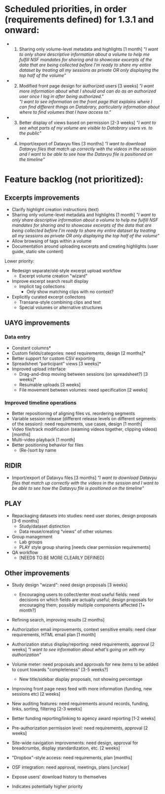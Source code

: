 # Scheduled priorities, in order (requirements defined) for 1.3.1 and onward:

* 1. Sharing only volume-level metadata and highlights [1 month] 
	_"I want to only share descriptive information about a volume to help me fulfill NSF mandates for sharing and to showcase excerpts of the data that are being collected before I'm ready to share my entire dataset by treating all my sessions as private OR only displaying the top half of the volume"_

* 2. Modified front page design for authorized users [3 weeks] 
	_"I want more information about what I should and can do as an authorized user once I log in after being authorized."_	
	_"I want to see information on the front page that explains where I can find different things on Databrary, particularly information about where to find volumes that I have access to."_

* 3. Better display of views based on permission [2-3 weeks] 
	_"I want to see what parts of my volume are visible to Databrary users vs. to the public"_

* 4. Import/export of Datavyu files [3 months] 
	_"I want to download Datavyu files that match up correctly with the videos in the session and I want to be able to see how the Datavyu file is positioned on the timeline"_

# Feature backlog (not prioritized):

## Excerpts improvements

* Clarify highlight creation instructions (text)
* Sharing only volume-level metadata and highlights [1 month] 
	_"I want to only share descriptive information about a volume to help me fulfill NSF mandates for sharing and to showcase excerpts of the data that are being collected before I'm ready to share my entire dataset by treating all my sessions as private OR only displaying the top half of the volume"_
* Allow browsing of tags within a volume
* Documentation around uploading excerpts and creating highlights (user guide, static site content)

Lower priority:
* Redesign separate/old-style excerpt upload workflow
	* Excerpt volume creation "wizard"
* Improve excerpt search result display
	* Implicit tag collections
        * Only show matching clips with no context?
* Explicitly curated excerpt collectons
	* Transana-style combining clips and text
	* Special volumes or alternative structures

## UAYG improvements

### Data entry

* Constant columns*
* Custom fields/categories: need requirements, design [2 months]*
* Better support for custom CSV exporting
* Spreadsheet “participant” views [3 weeks]*
* Improved upload interface
	* Drag-and-drop moving between sessions (on spreadsheet?) [3 weeks]*
	* Resumable uploads [3 weeks]
	* File movement between volumes: need specification [2 weeks]

### Improved timeline operations

* Better repositioning of aligning files vs. reordering segments
* Variable session release (different release levels on different segments of the session): need requirements, use cases, design [1 month]
* Video file/track modification (seaming videos together, clipping videos) [months]
* Multi-video playback [1 month]
* Better positioning behavior for files
	* (Re-)sort by name

## RIDIR
* Import/export of Datavyu files [3 months] 
	_"I want to download Datavyu files that match up correctly with the videos in the session and I want to be able to see how the Datavyu file is positioned on the timeline"_

## PLAY

* Repackaging datasets into studies: need user stories, design proposals [3-6 months]
	* Study/dataset distinction
	* Data reuse/creating “views” of other volumes
* Group management 
	* Lab groups
	* PLAY style group sharing [needs clear permission requirements]
* QA workflow
	* [NEEDS TO BE MORE CLEARLY DEFINED]

## Other improvements

* Study design "wizard": need design proposals [3 weeks] 
	* Encouraging users to collect/enter most useful fields: need decisions on which fields are actually useful; design proposals for encouraging them; possibly multiple components affected [1+ month?]
* Refining search, improving results [2 months]
* Authorization email improvements, context sensitive emails: need clear requirements, HTML email plan [1 month]
* Authorization status display/reporting: need requirements, approval [2 weeks]
	_"I want to see information about what's going on with my authorization"_
* Volume meter: need proposals and approvals for new items to be added to count towards "completeness" [3-5 weeks?]
	* New title/sidebar display proposals, not showing percentage
* Improving front page news feed with more information (funding, new sessions etc) [2 weeks]
* New auditing features: need requirements around records, funding, links, sorting, filtering [2-3 weeks]
* Better funding reporting/linking to agency award reporting [1-2 weeks]
* Pre-authorization permission level: need requirements, approval [2 weeks]
* Site-wide navigation improvements: need design, approval for breadcrumbs, display standardization, etc. [2 weeks]
* "Dropbox"-style access: need requirements, plan [months]
* OSF integration: need approval, meetings, plans [unclear]
* Expose users' download history to themselves

* Indicates potentially higher priority
